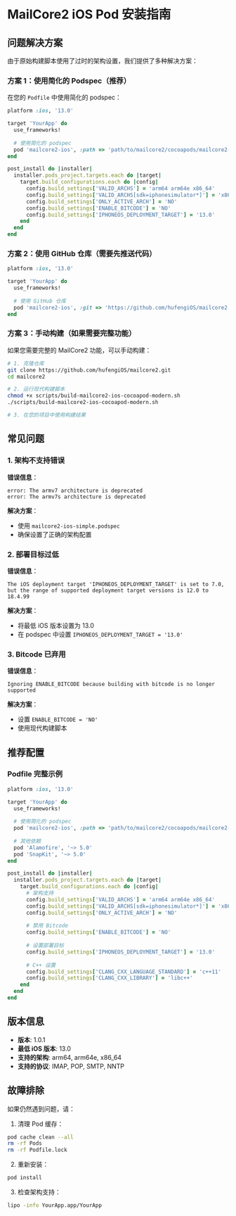 # MailCore2 iOS Pod 安装指南

## 问题解决方案

由于原始构建脚本使用了过时的架构设置，我们提供了多种解决方案：

### 方案 1：使用简化的 Podspec（推荐）

在您的 `Podfile` 中使用简化的 podspec：

```ruby
platform :ios, '13.0'

target 'YourApp' do
  use_frameworks!
  
  # 使用简化的 podspec
  pod 'mailcore2-ios', :path => 'path/to/mailcore2/cocoapods/mailcore2-ios-simple.podspec'
end

post_install do |installer|
  installer.pods_project.targets.each do |target|
    target.build_configurations.each do |config|
      config.build_settings['VALID_ARCHS'] = 'arm64 arm64e x86_64'
      config.build_settings['VALID_ARCHS[sdk=iphonesimulator*]'] = 'x86_64 arm64'
      config.build_settings['ONLY_ACTIVE_ARCH'] = 'NO'
      config.build_settings['ENABLE_BITCODE'] = 'NO'
      config.build_settings['IPHONEOS_DEPLOYMENT_TARGET'] = '13.0'
    end
  end
end
```

### 方案 2：使用 GitHub 仓库（需要先推送代码）

```ruby
platform :ios, '13.0'

target 'YourApp' do
  use_frameworks!
  
  # 使用 GitHub 仓库
  pod 'mailcore2-ios', :git => 'https://github.com/hufengiOS/mailcore2.git', :branch => 'master'
end
```

### 方案 3：手动构建（如果需要完整功能）

如果您需要完整的 MailCore2 功能，可以手动构建：

```bash
# 1. 克隆仓库
git clone https://github.com/hufengiOS/mailcore2.git
cd mailcore2

# 2. 运行现代构建脚本
chmod +x scripts/build-mailcore2-ios-cocoapod-modern.sh
./scripts/build-mailcore2-ios-cocoapod-modern.sh

# 3. 在您的项目中使用构建结果
```

## 常见问题

### 1. 架构不支持错误

**错误信息**：
```
error: The armv7 architecture is deprecated
error: The armv7s architecture is deprecated
```

**解决方案**：
- 使用 `mailcore2-ios-simple.podspec`
- 确保设置了正确的架构配置

### 2. 部署目标过低

**错误信息**：
```
The iOS deployment target 'IPHONEOS_DEPLOYMENT_TARGET' is set to 7.0, but the range of supported deployment target versions is 12.0 to 18.4.99
```

**解决方案**：
- 将最低 iOS 版本设置为 13.0
- 在 podspec 中设置 `IPHONEOS_DEPLOYMENT_TARGET = '13.0'`

### 3. Bitcode 已弃用

**错误信息**：
```
Ignoring ENABLE_BITCODE because building with bitcode is no longer supported
```

**解决方案**：
- 设置 `ENABLE_BITCODE = 'NO'`
- 使用现代构建脚本

## 推荐配置

### Podfile 完整示例

```ruby
platform :ios, '13.0'

target 'YourApp' do
  use_frameworks!
  
  # 使用简化的 podspec
  pod 'mailcore2-ios', :path => 'path/to/mailcore2/cocoapods/mailcore2-ios-simple.podspec'
  
  # 其他依赖
  pod 'Alamofire', '~> 5.0'
  pod 'SnapKit', '~> 5.0'
end

post_install do |installer|
  installer.pods_project.targets.each do |target|
    target.build_configurations.each do |config|
      # 架构支持
      config.build_settings['VALID_ARCHS'] = 'arm64 arm64e x86_64'
      config.build_settings['VALID_ARCHS[sdk=iphonesimulator*]'] = 'x86_64 arm64'
      config.build_settings['ONLY_ACTIVE_ARCH'] = 'NO'
      
      # 禁用 Bitcode
      config.build_settings['ENABLE_BITCODE'] = 'NO'
      
      # 设置部署目标
      config.build_settings['IPHONEOS_DEPLOYMENT_TARGET'] = '13.0'
      
      # C++ 设置
      config.build_settings['CLANG_CXX_LANGUAGE_STANDARD'] = 'c++11'
      config.build_settings['CLANG_CXX_LIBRARY'] = 'libc++'
    end
  end
end
```

## 版本信息

- **版本**: 1.0.1
- **最低 iOS 版本**: 13.0
- **支持的架构**: arm64, arm64e, x86_64
- **支持的协议**: IMAP, POP, SMTP, NNTP

## 故障排除

如果仍然遇到问题，请：

1. 清理 Pod 缓存：
```bash
pod cache clean --all
rm -rf Pods
rm -rf Podfile.lock
```

2. 重新安装：
```bash
pod install
```

3. 检查架构支持：
```bash
lipo -info YourApp.app/YourApp
``` 